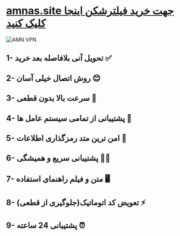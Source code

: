  
 # [ amnas.site جهت خرید فیلترشکن اینجا کلیک کنید](https://amnas.space/)

![AMN VPN](https://amngroup1.space/wp-content/uploads/2023/09/AMNBANER3-1024x913.gif)

## 1- تحویل آنی بلافاصله بعد خرید ✅

## 2- روش اتصال خیلی آسان 😊

## 3- سرعت بالا بدون قطعی 🚀

## 4- پشتیبانی از تمامی سیستم عامل ها 📲

## 5- امن ترین متد رمزگذاری اطلاعات 🥷

## 6- پشتیبانی سریع و همیشگی 🏃‍♂️

## 7- متن و فیلم راهنمای استفاده 🖥

## 8- تعویض کد اتوماتیک(جلوگیری از قطعی) ⚡️

## 9- پشتیبانی 24 ساعته ⏰

